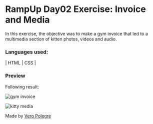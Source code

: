 # RampUp Day02 Exercise: Invoice and Media

In this exercise, the objective was to make a gym invoice that led to a multimedia section of kitten photos, videos and audio.

### Languages used:

| HTML | CSS |

### Preview

Following result:

![gym invoice](https://github.com/VeroPolegre/RampUp_day02_invoice-media/assets/145065743/e6256f5a-b830-4c0e-a0ef-661ffadb8e6a)


![kitty media](https://github.com/VeroPolegre/RampUp_day02_invoice-media/assets/145065743/ca8c64a4-10d6-44be-a7dc-23b170cf99ec)


Made by [Vero Polegre](https://github.com/VeroPolegre)
